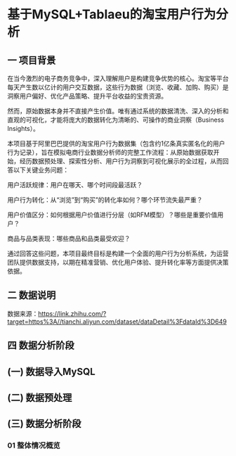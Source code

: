 # 基于MySQL+Tablaeu的淘宝用户行为分析

## 一 项目背景

在当今激烈的电子商务竞争中，深入理解用户是构建竞争优势的核心。淘宝等平台每天产生数以亿计的用户交互数据，这些行为数据（浏览、收藏、加购、购买）是洞察用户偏好、优化产品策略、提升平台收益的宝贵资源。

然而，原始数据本身并不直接产生价值。唯有通过系统的数据清洗、深入的分析和直观的可视化，才能将庞大的数据转化为清晰的、可操作的​​商业洞察​​（Business Insights）。

本项目基于阿里巴巴提供的​​淘宝用户行为数据集​​（包含约1亿条真实匿名化的用户行为记录），旨在模拟电商行业数据分析师的完整工作流程：从原始数据获取开始，经历​​数据预处理、探索性分析、用户行为洞察到可视化展示​​的全过程，从而回答以下关键业务问题：

​​用户活跃规律​​：用户在哪天、哪个时间段最活跃？

​​用户行为转化​​：从“浏览”到“购买”的转化率如何？哪个环节流失最严重？

​​用户价值区分​​：如何根据用户价值进行分层（如RFM模型）？哪些是重要价值用户？

​​商品与品类表现​​：哪些商品和品类最受欢迎？

通过回答这些问题，本项目最终目标是​​构建一个全面的用户行为分析系统​​，为运营团队提供数据支持，以期在​​精准营销、优化用户体验、提升转化率​​等方面提供决策依据。

## 二 数据说明
数据来源：https://link.zhihu.com/?target=https%3A//tianchi.aliyun.com/dataset/dataDetail%3FdataId%3D649


## 四 数据分析阶段

## (一) 数据导入MySQL

## (二) 数据预处理

## (三) 数据分析阶段

### 01 整体情况概览



